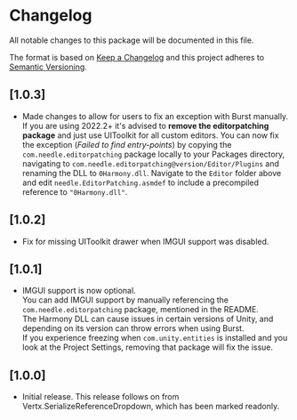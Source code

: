 # Changelog
All notable changes to this package will be documented in this file.

The format is based on [Keep a Changelog](http://keepachangelog.com/en/1.0.0/)
and this project adheres to [Semantic Versioning](http://semver.org/spec/v2.0.0.html).

## [1.0.3]
- Made changes to allow for users to fix an exception with Burst manually.
  If you are using 2022.2+ it's advised to **remove the editorpatching package** and just use UIToolkit for all custom editors.
  You can now fix the exception (*Failed to find entry-points*) by copying the `com.needle.editorpatching` package locally to your Packages directory, navigating to `com.needle.editorpatching@version/Editor/Plugins` and renaming the DLL to `0Harmony.dll`. Navigate to the `Editor` folder above and edit `needle.EditorPatching.asmdef` to include a precompiled reference to `"0Harmony.dll"`. 

## [1.0.2]
- Fix for missing UIToolkit drawer when IMGUI support was disabled.

## [1.0.1]
- IMGUI support is now optional.  
  You can add IMGUI support by manually referencing the `com.needle.editorpatching` package, mentioned in the README.  
  The Harmony DLL can cause issues in certain versions of Unity, and depending on its version can throw errors when using Burst.  
  If you experience freezing when `com.unity.entities` is installed and you look at the Project Settings, removing that package will fix the issue.

## [1.0.0]
- Initial release. This release follows on from Vertx.SerializeReferenceDropdown, which has been marked readonly.